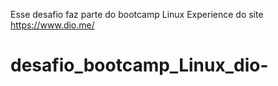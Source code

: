 

Esse desafio faz parte do bootcamp Linux Experience do site https://www.dio.me/
# desafio_bootcamp_Linux_dio-
